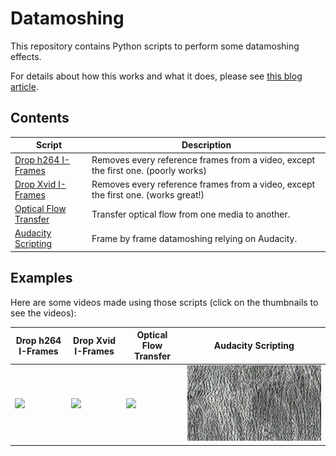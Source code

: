 # Datamoshing

This repository contains Python scripts to perform some datamoshing effects.

For details about how this works and what it does, please see [this blog article](https://chalier.fr/blog/datamoshing).

## Contents

Script | Description
------ | -----------
[Drop h264 I-Frames](drop-h264-iframes/) | Removes every reference frames from a video, except the first one. (poorly works)
[Drop Xvid I-Frames](drop-xvid-iframes/) | Removes every reference frames from a video, except the first one. (works great!)
[Optical Flow Transfer](https://github.com/ychalier/transflow) | Transfer optical flow from one media to another.
[Audacity Scripting](audacity-scripting/) | Frame by frame datamoshing relying on Audacity.

## Examples

Here are some videos made using those scripts (click on the thumbnails to see the videos):

Drop h264 I-Frames | Drop Xvid I-Frames | Optical Flow Transfer | Audacity Scripting
------------------ | ------------------ | --------------------- | ------------------
[![](drop-h264-iframes/example.gif)](https://drive.chalier.fr/protected/datamoshing/sunrise-dive.mp4) | [![](drop-xvid-iframes/example.gif)](https://drive.chalier.fr/protected/datamoshing/xvid.mp4) | [![](https://github.com/ychalier/transflow/raw/main/out/ExampleDeer.gif)](https://github.com/ychalier/transflow/raw/main/out/ExampleDeer.mp4) | ![](audacity-scripting/example.gif)

